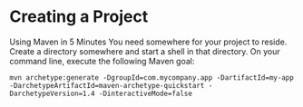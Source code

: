 # Creating a Project
Using Maven in 5 Minutes
You need somewhere for your project to reside. Create a directory somewhere and start a shell in that directory. On your command line, execute the following Maven goal:

``mvn archetype:generate -DgroupId=com.mycompany.app -DartifactId=my-app -DarchetypeArtifactId=maven-archetype-quickstart -DarchetypeVersion=1.4 -DinteractiveMode=false``
